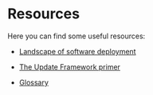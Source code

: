 # Resources

Here you can find some useful resources:

- [Landscape of software deployment](deployment-landscape.md)

- [The Update Framework primer](tuf-primer.md)

- [Glossary](glossary.md)